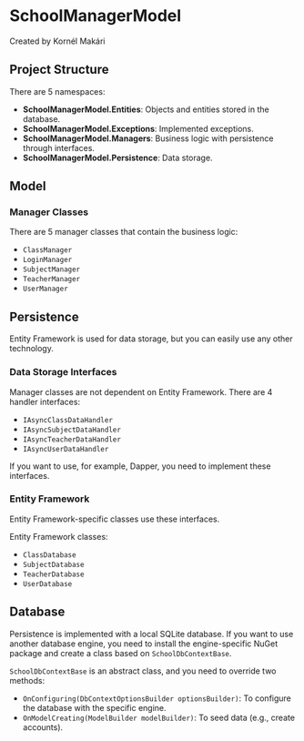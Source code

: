 # SchoolManagerModel

Created by Kornél Makári

## Project Structure
There are 5 namespaces:
- **SchoolManagerModel.Entities**: Objects and entities stored in the database.
- **SchoolManagerModel.Exceptions**: Implemented exceptions.
- **SchoolManagerModel.Managers**: Business logic with persistence through interfaces.
- **SchoolManagerModel.Persistence**: Data storage.

## Model

### Manager Classes
There are 5 manager classes that contain the business logic:

- `ClassManager`
- `LoginManager`
- `SubjectManager`
- `TeacherManager`
- `UserManager`

## Persistence
Entity Framework is used for data storage, but you can easily use any other technology.

### Data Storage Interfaces
Manager classes are not dependent on Entity Framework. There are 4 handler interfaces:
- `IAsyncClassDataHandler`
- `IAsyncSubjectDataHandler`
- `IAsyncTeacherDataHandler`
- `IAsyncUserDataHandler`

If you want to use, for example, Dapper, you need to implement these interfaces.

### Entity Framework

Entity Framework-specific classes use these interfaces.

Entity Framework classes:
- `ClassDatabase`
- `SubjectDatabase`
- `TeacherDatabase`
- `UserDatabase`

## Database
Persistence is implemented with a local SQLite database. If you want to use another database engine, you need to install the engine-specific NuGet package and create a class based on `SchoolDbContextBase`.

`SchoolDbContextBase` is an abstract class, and you need to override two methods:
- `OnConfiguring(DbContextOptionsBuilder optionsBuilder)`: To configure the database with the specific engine.
- `OnModelCreating(ModelBuilder modelBuilder)`: To seed data (e.g., create accounts).
